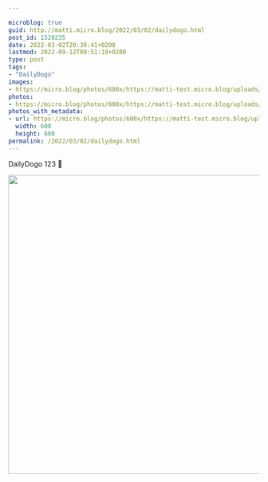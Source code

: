 ```yaml
---

microblog: true
guid: http://matti.micro.blog/2022/03/02/dailydogo.html
post_id: 1520235
date: 2022-03-02T20:39:41+0200
lastmod: 2022-09-12T09:51:19+0200
type: post
tags:
- "DailyDogo"
images:
- https://micro.blog/photos/600x/https://matti-test.micro.blog/uploads/2022/385eb72076.jpg
photos:
- https://micro.blog/photos/600x/https://matti-test.micro.blog/uploads/2022/385eb72076.jpg
photos_with_metadata:
- url: https://micro.blog/photos/600x/https://matti-test.micro.blog/uploads/2022/385eb72076.jpg
  width: 600
  height: 600
permalink: /2022/03/02/dailydogo.html
---
```

DailyDogo 123 🐶

<img src="https://micro.blog/photos/600x/https://matti-test.micro.blog/uploads/2022/385eb72076.jpg" width="600" height="600" alt="" />
